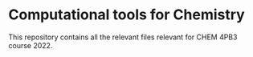 # Computational tools for Chemistry 

This repository contains all the relevant files relevant for CHEM 4PB3 course 2022.

